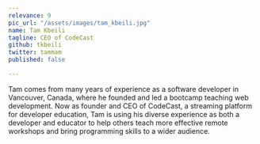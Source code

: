 ```yaml
---
relevance: 9
pic_url: "/assets/images/tam_kbeili.jpg"
name: Tam Kbeili
tagline: CEO of CodeCast
github: tkbeili
twitter: tammam
published: false

---
```

Tam comes from many years of experience as a software developer in Vancouver, Canada, where he founded and led a bootcamp teaching web development. Now as founder and CEO of CodeCast, a streaming platform for developer education, Tam is using his diverse experience as both a developer and educator to help others teach more effective remote workshops and bring programming skills to a wider audience.